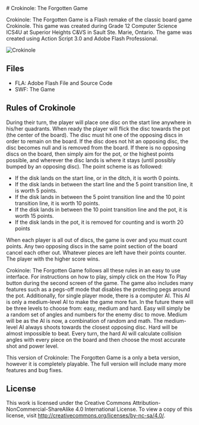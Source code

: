 <snippet>
  <content>
# Crokinole: The Forgotten Game
 
Crokinole: The Forgotten Game is a Flash remake of the classic board game Crokinole. This game was created during Grade 12 Computer Science ICS4U at Superior Heights C&VS in Sault Ste. Marie, Ontario. The game was created using Action Script 3.0 and Adobe Flash Professional. 

![Crokinole](https://raw.github.com/maxcarter/crokinole/blob/master/crokinole.jpg)

 
## Files

* FLA: Adobe Flash File and Source Code
* SWF: The Game
 
## Rules of Crokinole
 
During their turn, the player will place one disc on the start line anywhere in his/her quadrants. When ready the player will flick the disc towards the pot (the center of the board). The disc must hit one of the opposing discs in order to remain on the board. If the disc does not hit an opposing disc, the disc becomes null and is removed from the board. If there is no opposing discs on the board, then simply aim for the pot, or the highest points possible, and wherever the disc lands is where it stays (until possibly bumped by an opposing disc). The point scheme is as followed:

* If the disk lands on the start line, or in the ditch, it is worth 0 points.
* If the disk lands in between the start line and the 5 point transition line, it is worth 5 points.
* If the disk lands in between the 5 point transition line and the 10 point transition line, it is worth 10 points.
* If the disk lands in between the 10 point transition line and the pot, it is worth 15 points.
* If the disk lands in the pot, it is removed for counting and is worth 20 points

When each player is all out of discs, the game is over and you must count points. Any two opposing discs in the same point section of the board cancel each other out. Whatever pieces are left have their points counter. The player with the higher score wins.

Crokinole: The Forgotten Game follows all these rules in an easy to use interface. For instructions on how to play, simply click on the How To Play button during the second screen of the game. The game also includes many features such as a pegs-off mode that disables the protecting pegs around the pot. Additionally, for single player mode, there is a computer AI. This AI is only a medium-level AI to make the game more fun. In the future there will be three levels to choose from: easy, medium and hard. Easy will simply be a random set of angles and numbers for the enemy disc to move. Medium will be as the AI is now, a combination of random and math. The medium-level AI always shoots towards the closest opposing disc. Hard will be almost impossible to beat. Every turn, the hard AI will calculate collision angles with every piece on the board and then choose the most accurate shot and power level.

This version of Crokinole: The Forgotten Game is a only a beta version, however it is completely playable. The full version will include many more features and bug fixes.

## License
 
This work is licensed under the Creative Commons Attribution-NonCommercial-ShareAlike 4.0 International License. To view a copy of this license, visit http://creativecommons.org/licenses/by-nc-sa/4.0/.
</content>
</snippet>